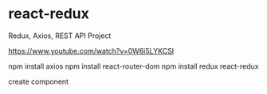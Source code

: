 # react-redux
Redux, Axios, REST API Project

https://www.youtube.com/watch?v=0W6i5LYKCSI

npm install axios
npm install react-router-dom
npm install redux react-redux

create component